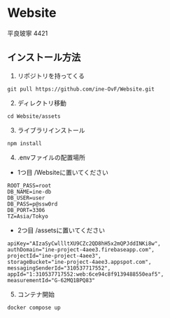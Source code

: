 # Website
平良玻寧 4421

## インストール方法
1. リポジトリを持ってくる
```
git pull https://github.com/ine-OvF/Website.git
```
2. ディレクトリ移動
```
cd Website/assets
```
3. ライブラリインストール
```
npm install
```
4. .envファイルの配置場所
- 1つ目
/Websiteに置いてください
```
ROOT_PASS=root
DB_NAME=ine-db
DB_USER=user
DB_PASS=p@ssw0rd
DB_PORT=3306
TZ=Asia/Tokyo
```
- 2つ目
/assetsに置いてください
```
apiKey="AIzaSyCwllltXU9CZc2QD8hH5x2mQPJddINKi8w",
authDomain="ine-project-4aee3.firebaseapp.com",
projectId="ine-project-4aee3",
storageBucket="ine-project-4aee3.appspot.com",
messagingSenderId="310537717552",
appId="1:310537717552:web:6ce94c8f9139488550eaf5",
measurementId="G-62MQ1BPQ83"
```
5. コンテナ開始
```
docker compose up
```
